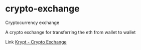 # crypto-exchange
Cryptocurrency exchange

A crypto exchange for transferring the eth from wallet to wallet

Link [Krypt - Crypto Exchange](https://krypt-crypto-exchange.firebaseapp.com/)
